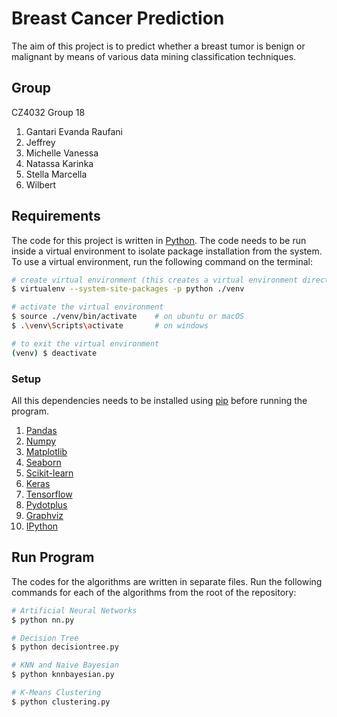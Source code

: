 # Breast Cancer Prediction
The aim of this project is to predict whether a breast tumor is benign or malignant by means of various data mining classification techniques.

## Group
CZ4032 Group 18
1. Gantari Evanda Raufani
2. Jeffrey
3. Michelle Vanessa
4. Natassa Karinka
5. Stella Marcella
6. Wilbert

## Requirements
The code for this project is written in [Python](https://www.python.org/). The code needs to be run inside a virtual environment to isolate package installation from the system. To use a virtual environment, run the following command on the terminal:
```bash
# create virtual environment (this creates a virtual environment directory called venv)
$ virtualenv --system-site-packages -p python ./venv 

# activate the virtual environment
$ source ./venv/bin/activate    # on ubuntu or macOS
$ .\venv\Scripts\activate       # on windows

# to exit the virtual environment
(venv) $ deactivate
```

### Setup
All this dependencies needs to be installed using [pip](https://pypi.org/project/pip/) before running the program.
1. [Pandas](https://pandas.pydata.org/)
2. [Numpy](https://numpy.org/)
3. [Matplotlib](https://matplotlib.org/)
4. [Seaborn](https://seaborn.pydata.org/)
5. [Scikit-learn](https://scikit-learn.org/stable/)
6. [Keras](https://keras.io/)
7. [Tensorflow](https://www.tensorflow.org/)
8. [Pydotplus](https://pypi.org/project/pydotplus/)
9. [Graphviz](https://pypi.org/project/graphviz/)
10. [IPython](https://ipython.org/install.html)

## Run Program
The codes for the algorithms are written in separate files. Run the following commands for each of the algorithms from the root of the repository:
```bash
# Artificial Neural Networks
$ python nn.py

# Decision Tree
$ python decisiontree.py

# KNN and Naive Bayesian
$ python knnbayesian.py

# K-Means Clustering
$ python clustering.py
```